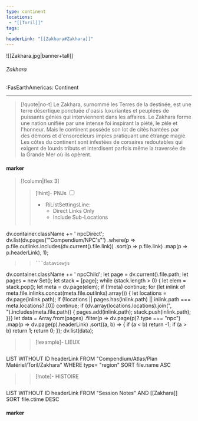 ```yaml
---
type: continent
locations:
 - "[[Toril]]"
tags:
 - 
headerLink: "[[Zakhara#Zakhara]]"
---
```


![[Zakhara.jpg|banner+tall]]
###### Zakhara
<span class="sub2">:FasEarthAmericas: Continent</span>
___

> [!quote|no-t]
>Le Zakhara, surnommé les Terres de la destinée, est une terre désertique ponctuée d'oasis luxuriantes et peuplées de puissants génies qui interviennent dans les affaires. Le Zakhara forme une nation unifiée par une intense foi inspirant la piété, le zèle et l'honneur. Mais le continent possède son lot de cités hantées par des démons et d'ensorceleurs impies pratiquant une étrange magie. Les côtes du continent sont infestées de corsaires redoutables qui exigent de lourds tributs et interdisent parfois même la traversée de la Grande Mer où ils opèrent.

#### marker
> [!column|flex 3]
> > [!hint]-  PNJs
> > <input type="checkbox" id="npc"/><ul class="sortMenu"><li class="sortIcon">:RiListSettingsLine:<ul class="dropdown npcedit"><li><label for="npc" class="directLabel active">Direct Links Only</label></li><li><label for="npc" class="childLabel">Include Sub-Locations</label></li></ul></li></ul>
> >```dataviewjs
dv.container.className += ' npcDirect';
dv.list(dv.pages('"Compendium/NPC\'s"')
 .where(p => p.file.outlinks.includes(dv.current().file.link))
.sort(p => p.file.link)
.map(p => p.headerLink), 1);
>>```
>>```dataviewjs
dv.container.className += ' npcChild';
let page = dv.current().file.path;
let pages = new Set();
let stack = [page];
while (stack.length > 0) {
let elem = stack.pop();
let meta = dv.page(elem);
if (!meta) continue;
for (let inlink of meta.file.inlinks.concat(meta.file.outlinks).array()) {
let locations = dv.page(inlink.path);
if (!locations || pages.has(inlink.path) || inlink.path === meta.locations?.[0]) continue;
 if (dv.array(locations.locations).join(", ").includes(meta.file.path)) {
 pages.add(inlink.path);
 stack.push(inlink.path);
}}}
let data = Array.from(pages)
.filter(p => dv.page(p)?.type === "npc")
.map(p => dv.page(p).headerLink)
.sort((a, b) => {
if (a < b) return -1;
if (a > b) return 1;
return 0;
});
dv.list(data);
> 
>> [!example]- LIEUX
>>```dataview
LIST WITHOUT ID headerLink
FROM "Compendium/Atlas/Plan Matériel/Toril/Zakhara"
WHERE type= "region"
SORT file.name ASC
>
>> [!note]- HISTOIRE
>>```dataview
LIST WITHOUT ID headerLink
FROM "Session Notes" AND [[Zakhara]]
SORT file.ctime DESC
#### marker